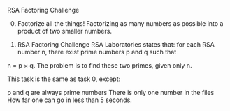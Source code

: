 RSA Factoring Challenge

0. Factorize all the things!
Factorizing as many numbers as possible into a product of two smaller numbers.

1. RSA Factoring Challenge
RSA Laboratories states that: for each RSA number n, there exist prime numbers p and q such that

n = p × q. The problem is to find these two primes, given only n.

This task is the same as task 0, except:

p and q are always prime numbers
There is only one number in the files
How far one can go in less than 5 seconds.
